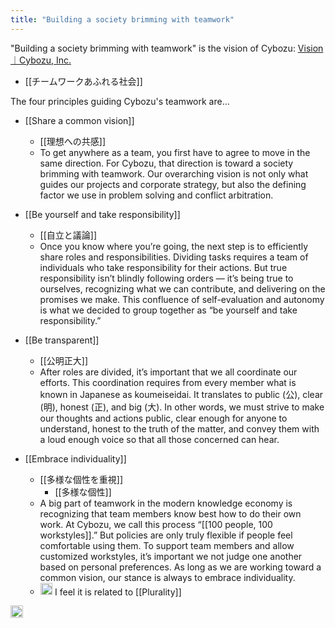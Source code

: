 ```yaml
---
title: "Building a society brimming with teamwork"
---
```


"Building a society brimming with teamwork" is the vision of Cybozu: [Vision｜Cybozu, Inc.](https://cybozu.co.jp/en/company/vision/)
- [[チームワークあふれる社会]]

The four principles guiding Cybozu's teamwork are...
- [[Share a common vision]]
    - [[理想への共感]]
    - To get anywhere as a team, you first have to agree to move in the same direction. For Cybozu, that direction is toward a society brimming with teamwork. Our overarching vision is not only what guides our projects and corporate strategy, but also the defining factor we use in problem solving and conflict arbitration.

- [[Be yourself and take responsibility]]
    - [[自立と議論]]
    - Once you know where you’re going, the next step is to efficiently share roles and responsibilities. Dividing tasks requires a team of individuals who take responsibility for their actions. But true responsibility isn’t blindly following orders — it’s being true to ourselves, recognizing what we can contribute, and delivering on the promises we make. This confluence of self-evaluation and autonomy is what we decided to group together as “be yourself and take responsibility.”

- [[Be transparent]]
    - [[公明正大]]
    - After roles are divided, itʼs important that we all coordinate our efforts. This coordination requires from every member what is known in Japanese as koumeiseidai. It translates to public (公), clear (明), honest (正), and big (⼤). In other words, we must strive to make our thoughts and actions public, clear enough for anyone to understand, honest to the truth of the matter, and convey them with a loud enough voice so that all those concerned can hear.

- [[Embrace individuality]]
    - [[多様な個性を重視]]
        - [[多様な個性]]
    - A big part of teamwork in the modern knowledge economy is recognizing that team members know best how to do their own work. At Cybozu, we call this process “[[100 people, 100 workstyles]].” But policies are only truly flexible if people feel comfortable using them. To support team members and allow customized workstyles, it’s important we not judge one another based on personal preferences. As long as we are working toward a common vision, our stance is always to embrace individuality.
    - <img src='https://scrapbox.io/api/pages/nishio-en/nishio/icon' alt='nishio.icon' height="19.5"/> I feel it is related to [[Plurality]]

<img src='https://scrapbox.io/api/pages/nishio-en/en/icon' alt='en.icon' height="19.5"/>
